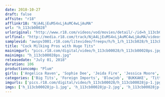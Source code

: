 ```yaml
---
date: 2018-10-27
draft: false
affsite: "r18"
afflinkr18: "NjA4LjEuMS4xLjAuMC4wLjAuMA"
url: "h_113cb00028"
urloriginal: "http://www.r18.com/videos/vod/movies/detail/-/id=h_113cb00028"
urlfinal: "http://media.r18.com/track/NjA4LjEuMS4xLjAuMC4wLjAuMA/videos/vod/movies/detail/-/id=h_113cb00028"
samplevid: "awspv3001.r18.com/litevideo/freepv/h/h_1/h_113cb028/h_113cb028_dmb_w.mp4"
title: "Cock Milking Pros with Huge Tits"
mainimgurl: "pics.r18.com/digital/video/h_113cb00028/h_113cb00028ps.jpg"
mainimgs: "h_113cb00028ps.jpg"
releasedate: "July 01, 2018"
duration: 106
productioncomp: "Plum"
girls: ['Angelica Raven', 'Sophie Dee', 'Jeida Fire', 'Jessica Moore', 'Alanah Rae', 'Hailey James', 'Sierra Skye']
categories: ['Big Tits', 'Foreign Imports', 'Blowjob', 'BUKKAKE', 'Titty Fuck']
imgurls: ['pics.r18.com/digital/video/h_113cb00028/h_113cb00028jp-1.jpg', 'pics.r18.com/digital/video/h_113cb00028/h_113cb00028jp-2.jpg', 'pics.r18.com/digital/video/h_113cb00028/h_113cb00028jp-3.jpg', 'pics.r18.com/digital/video/h_113cb00028/h_113cb00028jp-4.jpg', 'pics.r18.com/digital/video/h_113cb00028/h_113cb00028jp-5.jpg', 'pics.r18.com/digital/video/h_113cb00028/h_113cb00028jp-6.jpg', 'pics.r18.com/digital/video/h_113cb00028/h_113cb00028jp-7.jpg', 'pics.r18.com/digital/video/h_113cb00028/h_113cb00028jp-8.jpg', 'pics.r18.com/digital/video/h_113cb00028/h_113cb00028jp-9.jpg', 'pics.r18.com/digital/video/h_113cb00028/h_113cb00028jp-10.jpg', 'pics.r18.com/digital/video/h_113cb00028/h_113cb00028jp-11.jpg', 'pics.r18.com/digital/video/h_113cb00028/h_113cb00028jp-12.jpg', 'pics.r18.com/digital/video/h_113cb00028/h_113cb00028jp-13.jpg', 'pics.r18.com/digital/video/h_113cb00028/h_113cb00028jp-14.jpg', 'pics.r18.com/digital/video/h_113cb00028/h_113cb00028jp-15.jpg', 'pics.r18.com/digital/video/h_113cb00028/h_113cb00028jp-16.jpg', 'pics.r18.com/digital/video/h_113cb00028/h_113cb00028jp-17.jpg', 'pics.r18.com/digital/video/h_113cb00028/h_113cb00028jp-18.jpg', 'pics.r18.com/digital/video/h_113cb00028/h_113cb00028jp-19.jpg', 'pics.r18.com/digital/video/h_113cb00028/h_113cb00028jp-20.jpg']
imgs: ['h_113cb00028jp-1.jpg', 'h_113cb00028jp-2.jpg', 'h_113cb00028jp-3.jpg', 'h_113cb00028jp-4.jpg', 'h_113cb00028jp-5.jpg', 'h_113cb00028jp-6.jpg', 'h_113cb00028jp-7.jpg', 'h_113cb00028jp-8.jpg', 'h_113cb00028jp-9.jpg', 'h_113cb00028jp-10.jpg', 'h_113cb00028jp-11.jpg', 'h_113cb00028jp-12.jpg', 'h_113cb00028jp-13.jpg', 'h_113cb00028jp-14.jpg', 'h_113cb00028jp-15.jpg', 'h_113cb00028jp-16.jpg', 'h_113cb00028jp-17.jpg', 'h_113cb00028jp-18.jpg', 'h_113cb00028jp-19.jpg', 'h_113cb00028jp-20.jpg']
---
```

